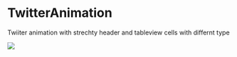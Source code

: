 # TwitterAnimation
Twiiter animation with strechty header and tableview cells with differnt type


![](http://i.giphy.com/3oKIPnA0My1vQMIyBy.gif)
